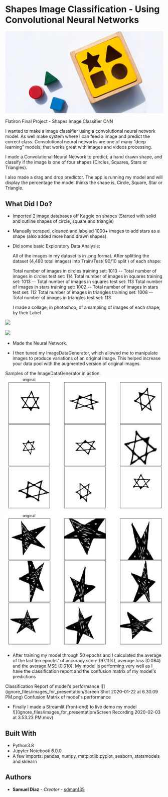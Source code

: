 # Shapes Image Classification - Using Convolutional Neural Networks



![](readme_images/wooden-baby-shape-puzzle-toy.jpg)

Flatiron Final Project - Shapes Image Classifier CNN

I wanted to make a image classifier using a convolutional neural network model. As well make system where I can feed a image and predict the correct class. Convolutional neural networks are one of many “deep learning” models; that works great with images and videos processing.

I made a Convolutional Neural Network to predict; a hand drawn shape, and classify if the image is one of four shapes (Circles, Squares, Stars or Triangles).

I also made a drag and drop predictor. The app is running my model and will display the percentage the model thinks the shape is, Circle, Square, Star or Triangle.

## What Did I Do?

* Imported 2 image databases off Kaggle on shapes (Started with solid and outline shapes of circle, square and triangle)

* Manually scraped, cleaned and labeled 1000+ images to add stars as a shape (also added more hand drawn shapes).

* Did some basic Exploratory Data Analysis:

    All of the images in my dataset is in .png format.
    After splitting the dataset (4,480 total images) into Train/Test( 90/10 split ) of each shape:

    Total number of images in circles training set: 1013   --   Total number of images in circles test set:      114
    Total number of images in squares training set: 1013   --   Total number of images in squares test set:      113
    Total number of images in stars training set: 1002   --   Total number of images in stars test set:      112
    Total number of images in triangles training set: 1008   --   Total number of images in triangles test set:      113

    I made a collage, in photoshop, of a sampling of images of each shape, by their Label

![](ignore_files/images_for_presentation/collages/collage01.png)

![](ignore_files/images_for_presentation/collages/collage02.png)

* Made the Neural Network.

* I then tuned my ImageDataGenerator, which allowed me to manipulate images to produce variations of an original image. This helped increase your data pool with the augmented version of original images.

Samples of the ImageDataGenerator in action:
![](ignore_files/images_for_presentation/ImageDataGenerator_example-star_of_david.png)   
![](ignore_files/images_for_presentation/ImageDataGenerator_example-star.png)

* After training my model through 50 epochs and I calculated the average of the last ten epochs' of accuracy score (97.11%), average loss (0.084) and the average MSE (0.010). My model is performing very well as I have the classification report and the confusion matrix of my model's predictions

Classification Report of model's performance
![](ignore_files/images_for_presentation/Screen Shot 2020-01-22 at 6.30.09 PM.png)
Confusion Matrix of model's performance
[](ignore_files/images_for_presentation/confusion_matrix.png)

* Finally I made a Streamlit (front-end) to live demo my model  
![](ignore_files/images_for_presentation/Screen Recording 2020-02-03 at 3.53.23 PM.mov)






## Built With

* Python3.8
* Jupyter Notebook 6.0.0
* A few imports: pandas, numpy, matplotlib.pyplot, seaborn, statsmodels and sklearn


## Authors

* **Samuel Diaz** - *Creator* - [sdman135](https://github.com/sdman135/)

